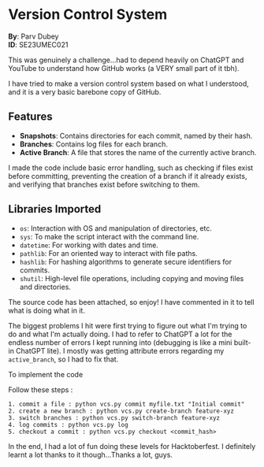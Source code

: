 # Version Control System

**By**: Parv Dubey  
**ID**: SE23UMEC021

This was genuinely a challenge…had to depend heavily on ChatGPT and YouTube to understand how GitHub works (a VERY small part of it tbh).

I have tried to make a version control system based on what I understood, and it is a very basic barebone copy of GitHub.

## Features

- **Snapshots**: Contains directories for each commit, named by their hash.
- **Branches**: Contains log files for each branch.
- **Active Branch**: A file that stores the name of the currently active branch.

I made the code include basic error handling, such as checking if files exist before committing, preventing the creation of a branch if it already exists, and verifying that branches exist before switching to them.

## Libraries Imported

- `os`: Interaction with OS and manipulation of directories, etc.
- `sys`: To make the script interact with the command line.
- `datetime`: For working with dates and time.
- `pathlib`: For an oriented way to interact with file paths.
- `hashlib`: For hashing algorithms to generate secure identifiers for commits.
- `shutil`: High-level file operations, including copying and moving files and directories.

The source code has been attached, so enjoy! I have commented in it to tell what is doing what in it.

The biggest problems I hit were first trying to figure out what I'm trying to do and what I'm actually doing. I had to refer to ChatGPT a lot for the endless number of errors I kept running into (debugging is like a mini built-in ChatGPT lite). I mostly was getting attribute errors regarding my `active_branch`, so I had to fix that.

To implement the code

Follow these steps :

    1. commit a file : python vcs.py commit myfile.txt "Initial commit"
    2. create a new branch : python vcs.py create-branch feature-xyz
    3. switch branches : python vcs.py switch-branch feature-xyz
    4. log commits : python vcs.py log
    5. checkout a commit : python vcs.py checkout <commit_hash>



In the end, I had a lot of fun doing these levels for Hacktoberfest. I definitely learnt a lot thanks to it though…Thanks a lot, guys.
